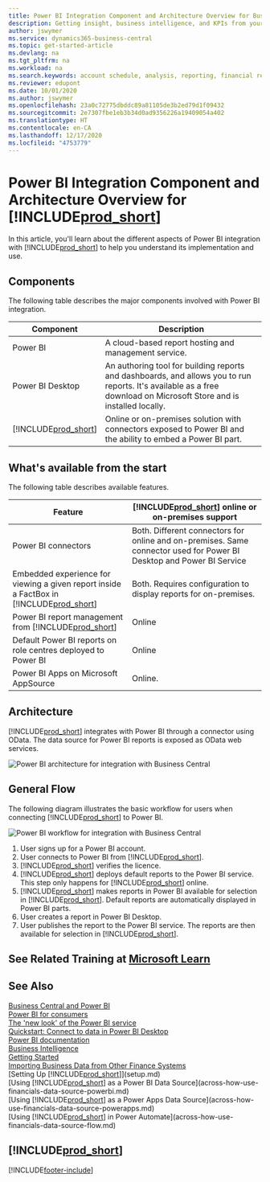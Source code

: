 ```yaml
---
title: Power BI Integration Component and Architecture Overview for Business Central| Microsoft Docs
description: Getting insight, business intelligence, and KPIs from your Business Central data is easy with the Business Central apps for Power BI.
author: jswymer
ms.service: dynamics365-business-central
ms.topic: get-started-article
ms.devlang: na
ms.tgt_pltfrm: na
ms.workload: na
ms.search.keywords: account schedule, analysis, reporting, financial report, business intelligence, KPI
ms.reviewer: edupont
ms.date: 10/01/2020
ms.author: jswymer
ms.openlocfilehash: 23a0c72775dbddc89a81105de3b2ed79d1f09432
ms.sourcegitcommit: 2e7307fbe1eb3b34d0ad9356226a19409054a402
ms.translationtype: HT
ms.contentlocale: en-CA
ms.lasthandoff: 12/17/2020
ms.locfileid: "4753779"
---
```

# <a name="power-bi-integration-component-and-architecture-overview-for-prod_short"></a>Power BI Integration Component and Architecture Overview for [!INCLUDE[prod_short](includes/prod_short.md)]

In this article, you'll learn about the different aspects of Power BI integration with [!INCLUDE[prod_short](includes/prod_short.md)] to help you understand its implementation and use.

## <a name="components"></a>Components

The following table describes the major components involved with Power BI integration.

|Component|Description|
|---------|-----------|
|Power BI|A cloud-based report hosting and management service.|
|Power BI Desktop|An authoring tool for building reports and dashboards, and allows you to run reports. It's available as a free download on Microsoft Store and is installed locally.|
|[!INCLUDE[prod_short](includes/prod_short.md)]|Online or on-premises solution with connectors exposed to Power BI and the ability to embed a Power BI part.|

## <a name="whats-available-from-the-start"></a>What's available from the start

The following table describes available features.

|Feature|[!INCLUDE[prod_short](includes/prod_short.md)] online or on-premises support|
|-------|---------------------|
|Power BI connectors|Both. Different connectors for online and on-premises. Same connector used for Power BI Desktop and Power BI Service |
|Embedded experience for viewing a given report inside a FactBox in [!INCLUDE[prod_short](includes/prod_short.md)]|Both. Requires configuration to display reports for on-premises.|
|Power BI report management from [!INCLUDE[prod_short](includes/prod_short.md)]|Online|
|Default Power BI reports on role centres deployed to Power BI|Online|
|Power BI Apps on Microsoft AppSource|Online.|

## <a name="architecture"></a>Architecture

[!INCLUDE[prod_short](includes/prod_short.md)] integrates with Power BI through a connector using OData. The data source for Power BI reports is exposed as OData web services.

![Power BI architecture for integration with Business Central](./media/power-bi-architecture.png)

## <a name="general-flow"></a>General Flow

The following diagram illustrates the basic workflow for users when connecting [!INCLUDE[prod_short](includes/prod_short.md)] to Power BI.

![Power BI workflow  for integration with Business Central](./media/power-bi-flow.png)

1. User signs up for a Power BI account.
2. User connects to Power BI from [!INCLUDE[prod_short](includes/prod_short.md)].
3. [!INCLUDE[prod_short](includes/prod_short.md)] verifies the licence.
4. [!INCLUDE[prod_short](includes/prod_short.md)] deploys default reports to the Power BI service. This step only happens for [!INCLUDE[prod_short](includes/prod_short.md)] online.
5. [!INCLUDE[prod_short](includes/prod_short.md)] makes reports in Power BI available for selection in [!INCLUDE[prod_short](includes/prod_short.md)]. Default reports are automatically displayed in Power BI parts.
6. User creates a report in Power BI Desktop.
7. User publishes the report to the Power BI service. The reports are then available for selection in [!INCLUDE[prod_short](includes/prod_short.md)].

## <a name="see-related-training-at-microsoft-learn"></a>See Related Training at [Microsoft Learn](/learn/modules/configure-powerbi-excel-dynamics-365-business-central/index)

## <a name="see-also"></a>See Also

[Business Central and Power BI](admin-powerbi.md)  
[Power BI for consumers](/power-bi/consumer/end-user-consumer)  
[The 'new look' of the Power BI service](/power-bi/service-new-look)  
[Quickstart: Connect to data in Power BI Desktop](/power-bi/desktop-quickstart-connect-to-data)  
[Power BI documentation](/power-bi/)  
[Business Intelligence](bi.md)  
[Getting Started](product-get-started.md)  
[Importing Business Data from Other Finance Systems](across-import-data-configuration-packages.md)  
[Setting Up [!INCLUDE[prod_short](includes/prod_short.md)]](setup.md)  
[Using [!INCLUDE[prod_short](includes/prod_short.md)] as a Power BI Data Source](across-how-use-financials-data-source-powerbi.md)  
[Using [!INCLUDE[prod_short](includes/prod_short.md)] as a Power Apps Data Source](across-how-use-financials-data-source-powerapps.md)  
[Using [!INCLUDE[prod_short](includes/prod_short.md)] in Power Automate](across-how-use-financials-data-source-flow.md)  

## [!INCLUDE[prod_short](includes/free_trial_md.md)]  


[!INCLUDE[footer-include](includes/footer-banner.md)]